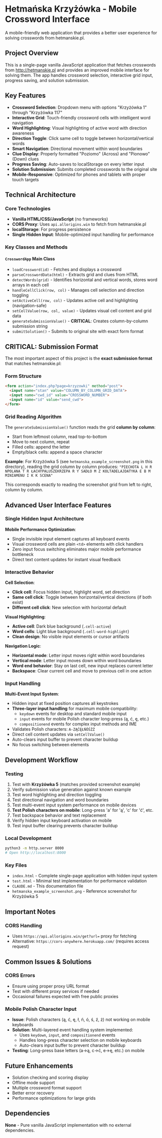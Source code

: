 # Hetmańska Krzyżówka - Mobile Crossword Interface

A mobile-friendly web application that provides a better user experience for solving crosswords from hetmanskie.pl.

## Project Overview

This is a single-page vanilla JavaScript application that fetches crosswords from http://hetmanskie.pl and provides an improved mobile interface for solving them. The app handles crossword selection, interactive grid input, progress saving, and solution submission.

## Key Features

- **Crossword Selection**: Dropdown menu with options "Krzyżówka 1" through "Krzyżówka 117"
- **Interactive Grid**: Touch-friendly crossword cells with intelligent word navigation
- **Word Highlighting**: Visual highlighting of active word with direction awareness
- **Direction Toggle**: Click same cell to toggle between horizontal/vertical words
- **Smart Navigation**: Directional movement within word boundaries
- **Clue Display**: Properly formatted "Poziomo" (Across) and "Pionowo" (Down) clues
- **Progress Saving**: Auto-saves to localStorage on every letter input
- **Solution Submission**: Submits completed crosswords to the original site
- **Mobile-Responsive**: Optimized for phones and tablets with proper touch targets

## Technical Architecture

### Core Technologies
- **Vanilla HTML/CSS/JavaScript** (no frameworks)
- **CORS Proxy**: Uses `api.allorigins.win` to fetch from hetmanskie.pl
- **localStorage**: For progress persistence
- **Single Hidden Input**: Mobile-optimized input handling for performance

### Key Classes and Methods

#### `CrosswordApp` Main Class
- `loadCrossword(id)` - Fetches and displays a crossword
- `parseCrosswordData(html)` - Extracts grid and clues from HTML
- `detectWords(grid)` - Identifies horizontal and vertical words, stores word arrays in each cell
- `handleCellClick(row, col)` - Manages cell selection and direction toggling
- `setActiveCell(row, col)` - Updates active cell and highlighting (navigation-safe)
- `setCellValue(row, col, value)` - Updates visual cell content and grid data
- `generateSubmissionValue()` - **CRITICAL**: Creates column-by-column submission string
- `submitSolution()` - Submits to original site with exact form format

## CRITICAL: Submission Format

The most important aspect of this project is the **exact submission format** that matches hetmanskie.pl:

### Form Structure
```html
<form action="index.php?page=krzyzowki" method="post">
  <input name="stan" value="COLUMN_BY_COLUMN_GRID_DATA">
  <input name="cwd_id" value="CROSSWORD_NUMBER">
  <input name="id" value="send_cwd">
</form>
```

### Grid Reading Algorithm
The `generateSubmissionValue()` function reads the grid **column by column**:
- Start from leftmost column, read top-to-bottom
- Move to next column, repeat
- Filled cells: append the letter
- Empty/black cells: append a space character

**Example**: For Krzyżówka 5 (see `hetmanska_example_screenshot.png` in this directory), reading the grid column by column produces:
`"PIECHOTA L H R NPOLANA T R ŁACHYPALUSZEKRZEPA R Y SADŁO M Z KOLTADELAJDATYKA E B M MINIAMENU I K K SCENA"`

This corresponds exactly to reading the screenshot grid from left to right, column by column.

## Advanced User Interface Features

### Single Hidden Input Architecture
**Mobile Performance Optimization**:
- Single invisible input element captures all keyboard events
- Visual crossword cells are plain `<td>` elements with click handlers
- Zero input focus switching eliminates major mobile performance bottleneck
- Direct text content updates for instant visual feedback

### Interactive Behavior
**Cell Selection**:
- **Click cell**: Focus hidden input, highlight word, set direction
- **Same cell click**: Toggle between horizontal/vertical directions (if both exist)
- **Different cell click**: New selection with horizontal default

**Visual Highlighting**:
- **Active cell**: Dark blue background (`.cell-active`)
- **Word cells**: Light blue background (`.cell-word-highlight`)
- **Clean design**: No visible input elements or cursor artifacts

**Navigation Logic**:
- **Horizontal mode**: Letter input moves right within word boundaries
- **Vertical mode**: Letter input moves down within word boundaries
- **Word end behavior**: Stay on last cell, new input replaces current letter
- **Backspace**: Clear current cell and move to previous cell in one action

### Input Handling
**Multi-Event Input System**:
- Hidden input at fixed position captures all keystrokes
- **Three-layer input handling** for maximum mobile compatibility:
  - `keydown` events for desktop and standard mobile input
  - `input` events for mobile Polish character long-press (ą, ć, ę, etc.)
  - `compositionend` events for complex input methods and IME
- Validates Polish characters: `A-ZĄĆĘŁŃÓŚŹŻ`
- Direct cell content updates via `setCellValue()`
- Auto-clears input buffer to prevent character buildup
- No focus switching between elements

## Development Workflow

### Testing
1. Test with **Krzyżówka 5** (matches provided screenshot example)
2. Verify submission value generation against known example
3. Test word highlighting and direction toggling
4. Test directional navigation and word boundaries
5. Test multi-event input system performance on mobile devices
6. **Test Polish characters on mobile**: Long-press 'a' for 'ą', 'c' for 'ć', etc.
7. Test backspace behavior and text replacement
8. Verify hidden input keyboard activation on mobile
9. Test input buffer clearing prevents character buildup

### Local Development
```bash
python3 -m http.server 8000
# Open http://localhost:8000
```

### Key Files
- `index.html` - Complete single-page application with hidden input system
- `test.html` - Minimal test implementation for performance validation
- `CLAUDE.md` - This documentation file
- `hetmanska_example_screenshot.png` - Reference screenshot for Krzyżówka 5

## Important Notes

### CORS Handling
- Uses `https://api.allorigins.win/get?url=` proxy for fetching
- Alternative: `https://cors-anywhere.herokuapp.com/` (requires access request)

## Common Issues & Solutions

### CORS Errors
- Ensure using proper proxy URL format
- Test with different proxy services if needed
- Occasional failures expected with free public proxies

### Mobile Polish Character Input
- **Issue**: Polish characters (ą, ć, ę, ł, ń, ó, ś, ź, ż) not working on mobile keyboards
- **Solution**: Multi-layered event handling system implemented:
  - Uses `keydown`, `input`, and `compositionend` events
  - Handles long-press character selection on mobile keyboards
  - Auto-clears input buffer to prevent character buildup
- **Testing**: Long-press base letters (a→ą, c→ć, e→ę, etc.) on mobile

## Future Enhancements

- Solution checking and scoring display
- Offline mode support
- Multiple crossword format support
- Better error recovery
- Performance optimizations for large grids

## Dependencies

**None** - Pure vanilla JavaScript implementation with no external dependencies.
